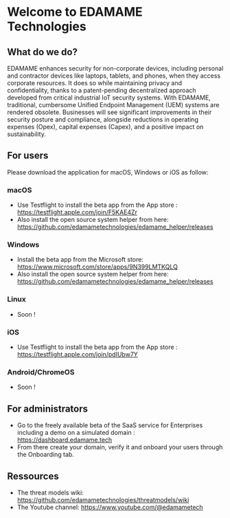 # Welcome to EDAMAME Technologies
## What do we do?
EDAMAME enhances security for non-corporate devices, including personal and contractor devices like laptops, tablets, and phones, when they access corporate resources. It does so while maintaining privacy and confidentiality, thanks to a patent-pending decentralized approach developed from critical industrial IoT security systems. With EDAMAME, traditional, cumbersome Unified Endpoint Management (UEM) systems are rendered obsolete. Businesses will see significant improvements in their security posture and compliance, alongside reductions in operating expenses (Opex), capital expenses (Capex), and a positive impact on sustainability.
## For users
Please download the application for macOS, Windows or iOS as follow:
### macOS
- Use Testflight to install the beta app from the App store : https://testflight.apple.com/join/F5KAE4Zr
- Also install the open source system helper from here: https://github.com/edamametechnologies/edamame_helper/releases
### Windows
- Install the beta app from the Microsoft store: https://www.microsoft.com/store/apps/9N399LMTKQLQ
- Also install the open source system helper from here: https://github.com/edamametechnologies/edamame_helper/releases
### Linux
- Soon !
### iOS
- Use Testflight to install the beta app from the App store : https://testflight.apple.com/join/pdIUbw7Y
### Android/ChromeOS
- Soon !
## For administrators
- Go to the freely available beta of the SaaS service for Enterprises including a demo on a simulated domain : https://dashboard.edamame.tech
- From there create your domain, verify it and onboard your users through the Onboarding tab.
## Ressources
- The threat models wiki: https://github.com/edamametechnologies/threatmodels/wiki
- The Youtube channel: https://www.youtube.com/@edamametech
